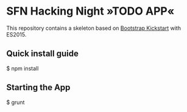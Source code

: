 # SFN Hacking Night »TODO APP«

This repository contains a skeleton based on [Bootstrap Kickstart](https://github.com/micromata/bootstrap-kickstart) with ES2015. 

## Quick install guide
$ npm install

## Starting the App
$ grunt

